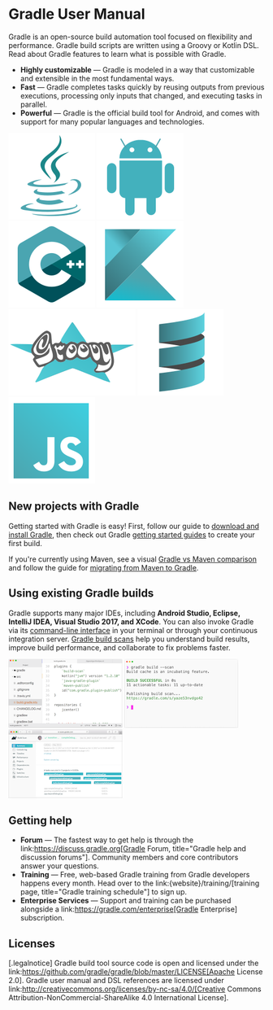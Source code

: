 # Gradle User Manual

Gradle is an open-source build automation tool focused on flexibility and performance. Gradle build scripts are written using a Groovy or Kotlin DSL. Read about Gradle features to learn what is possible with Gradle.


 * **Highly customizable** — Gradle is modeled in a way that customizable and extensible in the most fundamental ways.
 * **Fast** — Gradle completes tasks quickly by reusing outputs from previous executions, processing only inputs that changed, and executing tasks in parallel.
 * **Powerful** — Gradle is the official build tool for Android, and comes with support for many popular languages and technologies.

![](/art/logo-java.svg)
![](/art/logo-android.svg)
![](/art/logo-cpp.svg)
![](/art/logo-kotlin.svg)
![](/art/logo-groovy.svg)
![](/art/logo-scala.svg)
![](/art/logo-javascript.svg)
## New projects with Gradle

Getting started with Gradle is easy!
First, follow our guide to [download and install Gradle](installation.adoc#installing_gradle), then check out Gradle [getting started guides](link:{website}/guides/#getting-started) to create your first build.

If you're currently using Maven, see a visual [Gradle vs Maven comparison](link:{website}/maven-vs-gradle/) and follow the guide for [migrating from Maven to Gradle](link:https://guides.gradle.org/migrating-from-maven/).

## Using existing Gradle builds

Gradle supports many major IDEs, including **Android Studio, Eclipse, IntelliJ IDEA, Visual Studio 2017, and XCode**.
You can also invoke Gradle via its [command-line interface](command_line_interface.adoc#command_line_interface) in your terminal or through your continuous integration server.
[Gradle build scans](link:https://scans.gradle.com/) help you understand build results, improve build performance, and collaborate to fix problems faster.

![Gradle in IDE](art/gradle-in-ide.png)
![Command Line](art/gradle-command-line.png)
![Build Scan](art/gradle-build-scan.png)

## Getting help

 * **Forum** — The fastest way to get help is through the link:https://discuss.gradle.org[Gradle Forum, title="Gradle help and discussion forums"]. Community members and core contributors answer your questions.
 * **Training** — Free, web-based Gradle training from Gradle developers happens every month. Head over to the link:{website}/training/[training page, title="Gradle training schedule"] to sign up.
 * **Enterprise Services** — Support and training can be purchased alongside a link:https://gradle.com/enterprise[Gradle Enterprise] subscription.

## Licenses

[.legalnotice]
Gradle build tool source code is open and licensed under the link:https://github.com/gradle/gradle/blob/master/LICENSE[Apache License 2.0].
Gradle user manual and DSL references are licensed under link:http://creativecommons.org/licenses/by-nc-sa/4.0/[Creative Commons Attribution-NonCommercial-ShareAlike 4.0 International License].
